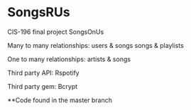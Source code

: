 # SongsRUs
CIS-196 final project
SongsOnUs

Many to many relationships:
users & songs 
songs & playlists

One to many relationships:
artists & songs

Third party API:
Rspotify

Third party gem:
Bcrypt

**Code found in the master branch
